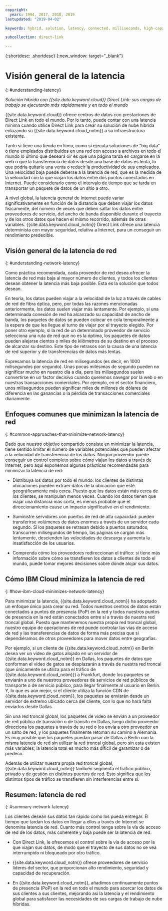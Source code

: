 ```yaml
---
copyright:
  years: 1994, 2017, 2018, 2019
lastupdated: "2019-04-02"

keywords: hybrid, solution, latency, connected, milliseconds, high-capacity, performance, security, data, path, resiliency, PoPs, globe, infrastructure, backbone, traffic, workloads

subcollection: direct-link

---
```


{:shortdesc: .shortdesc}
{:new_window: target="_blank"}

# Visión general de la latencia
{: #understanding-latency}

_Solución híbrida con {{site.data.keyword.cloud}} Direct Link: sus cargas de trabajo se ejecutarán más rápidamente y en todo el mundo_

{{site.data.keyword.cloud}} ofrece centros de datos con prestaciones de Direct Link en todo el mundo. Por lo tanto, puede contar con una latencia mínima cuando utilice Direct Link para crear su solución de nube híbrida enlazando su {{site.data.keyword.cloud_notm}} a su infraestructura existente.

Tanto si tiene una tienda en línea, como si ejecuta soluciones de "big data" o tiene empleados distribuidos en una red con acceso a archivos en todo el mundo lo último que deseará oír es que una página tarda en cargarse en la web o que la transferencia de datos desde una base de datos es lenta, lo que podría quitarle una venta o reducir la productividad de sus empleados. Una velocidad baja puede deberse a la latencia de red, que es la medida de la velocidad con la que viajan los datos entre dos puntos conectados en Internet. Puede considerarlo como el intervalo de tiempo que se tarda en transportar un paquete de datos de un sitio a otro.

A nivel global, la latencia general de Internet puede variar significativamente en función de la distancia que deben viajar los datos físicamente, del número de veces que deben saltar los datos entre proveedores de servicio, del ancho de banda disponible durante el trayecto y de los otros datos que hacen el mismo recorrido, además de otras variables. {{site.data.keyword.cloud_notm}} Direct Link ofrece una latencia determinista con mayor seguridad, relativa a Internet, para un conseguir un rendimiento predecible.


## Visión general de la latencia de red
{: #understanding-network-latency}

Como práctica recomendada, cada proveedor de red desea ofrecer la latencia de red más baja al mayor número de clientes, y todos los clientes desean obtener la latencia más baja posible. Esta es la solución que todos desean.

En teoría, los datos pueden viajar a la velocidad de la luz a través de cables de red de fibra óptica, pero, por todas las razones mencionadas anteriormente, los datos suelen viajar más lentamente. Por ejemplo, si una determinada conexión de red ha alcanzado su capacidad de ancho de banda, los paquetes de datos se pueden colocar en cola temporalmente a la espera de que les llegue el turno de viajar por el trayecto elegido. Por poner otro ejemplo, si la red de un determinado proveedor de servicio selecciona una ruta de red que no es la óptima, los paquetes de datos pueden alejarse cientos o miles de kilómetros de su destino en el proceso de alcanzar su destino. Este tipo de retrasos son la causa de una latencia de red superior y de transferencias de datos más lentas.

Expresamos la latencia de red en milisegundos (es decir, en 1000 milisegundos por segundo). Unas pocas milésimas de segundo pueden no significar mucho en nuestro día a día, pero los milisegundos suelen convertirse en un factor decisivo cuando queremos navegar por la web o en nuestras transacciones comerciales. Por ejemplo, en el sector financiero, unos milisegundos pueden significar miles de millones de dólares de diferencia en las ganancias o la pérdida de transacciones comerciales diariamente.

## Enfoques comunes que minimizan la latencia de red
{: #common-approaches-that-minimize-network-latency}

Dado que nuestro objetivo compartido consiste en minimizar la latencia, tiene sentido limitar el número de variables potenciales que pueden afectar a la velocidad de transferencia de los datos. Ningún proveedor puede conseguir un control completo sobre cómo viajan los datos a través de Internet, pero aquí exponemos algunas prácticas recomendadas para minimizar la latencia de red:

 * Distribuya los datos por todo el mundo: los clientes de distintas ubicaciones pueden extraer datos de la ubicación que esté geográficamente más cerca. Puesto que los datos están más cerca de los clientes, se manipulan menos veces. Cuando los datos tienen que viajar una distancia más corta, es menos probable que el direccionamiento cause un impacto significativo en el rendimiento.

 * Suministre servidores con puertos de red de alta capacidad: pueden transferirse volúmenes de datos enormes a través de un servidor cada segundo. Si los paquetes se retrasan debido a puertos saturados, transcurren milisegundos de tiempo, las páginas se cargan más lentamente, descienden las velocidades de descarga y aumenta la insatisfacción de los usuarios.

 * Comprenda cómo los proveedores redireccionan el tráfico: si tiene más información sobre cómo se transfieren los datos a clientes de todo el mundo, puede tomar mejores decisiones sobre dónde alojar sus datos.

## Cómo IBM Cloud minimiza la latencia de red
{: #how-ibm-cloud-minimizes-network-latency}

Para minimizar la latencia, {{site.data.keyword.cloud_notm}} ha adoptado un enfoque único para crear su red. Todos nuestros centros de datos están conectados a puntos de presencia (PoP) en la red y todos nuestros puntos de presencia en la red están conectados entre sí a través de nuestra red troncal global. Puesto que mantenemos nuestra propia red troncal global, nuestro equipo de operaciones de red puede controlar las vías de acceso de red y las transferencias de datos de forma más precisa que si dependiéramos de otros proveedores para mover datos entre geografías.
 
Por ejemplo, si un cliente de {{site.data.keyword.cloud_notm}} en Berlín desea ver un vídeo de gatos alojado en un servidor de {{site.data.keyword.cloud_notm}} en Dallas, los paquetes de datos que conforman el vídeo de gatos se desplazarán a través de nuestra red troncal (que únicamente se utiliza para el tráfico de {{site.data.keyword.cloud_notm}}) a Frankfurt, donde los paquetes se enviarán a uno de nuestros proveedores de servicios de red públicos de transporte o de servicio público, para llegar finalmente al usuario en Berlín. Y, lo que es aún mejor, si el cliente utiliza la función CDN de {{site.data.keyword.cloud_notm}}, los paquetes se enviarán desde un servidor de extremo ubicado cerca del cliente, con lo que no hará falta enviarlos desde Dallas.

Sin una red troncal global, los paquetes de vídeo se envían a un proveedor de red pública de transición o de tránsito en Dallas, luego dicho proveedor direcciona los paquetes a través de su red o los envía a otro proveedor en un salto de red, y los paquetes finalmente retoman su camino a Alemania. Es muy posible que los paquetes puedan pasar de Dallas a Berlín con la misma latencia de red sin utilizar la red troncal global, pero sin esta existen más variables; la latencia total es mucho más difícil de garantizar o de predecir.

Además de utilizar nuestra propia red troncal global, {{site.data.keyword.cloud_notm}} también segmenta el tráfico público, privado y de gestión en distintos puertos de red. Esto significa que los distintos tipos de tráfico se transfieren sin interferencias entre sí.

## Resumen: latencia de red
{: #summary-network-latency}

Los clientes desean sus datos tan rápido como los pueda entregar. El tiempo que tardan los datos en llegar a ellos a través de Internet se denomina latencia de red. Cuanto más control tenga sobre la vía de acceso de red de los datos, más coherente y baja puede ser la latencia de red.

* Con Direct Link, le ofrecemos el control sobre la vía de acceso por la que viajan sus datos, de modo que el trayecto de sus datos no se vea interrumpido ni bloqueado por otro tráfico.

* {{site.data.keyword.cloud_notm}} ofrece proveedores de servicio líderes del sector, que proporcionan alto rendimiento, seguridad y capacidad de recuperación.

* En {{site.data.keyword.cloud_notm}}, añadimos continuamente puntos de presencia (PoP) en la red en todo el mundo para acercar los datos de sus clientes a sus clientes, mejorando así la latencia y el rendimiento global para satisfacer las necesidades de sus cargas de trabajo de nube híbridas.

